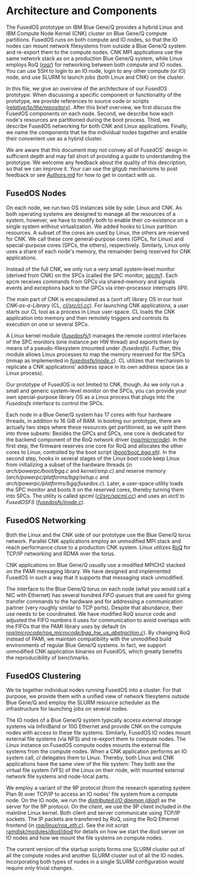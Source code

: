 Architecture and Components
===========================

The FusedOS prototype on IBM Blue Gene/Q provides a hybrid Linux and
IBM Compute Node Kernel (CNK) cluster on Blue Gene/Q compute partitions.
FusedOS runs on both compute and IO nodes, so that the IO nodes can mount
network filesystems from outside a Blue Gene/Q system and re-export
them to the compute nodes. CNK MPI applications use the same network
stack as on a production Blue Gene/Q system, while Linux employs RoQ
(*[roq/](../roq)*) for networking between both compute and IO nodes.
You can use SSH to login to an IO node, login to any other compute (or IO)
node, and use SLURM to launch jobs (both Linux and CNK) on the cluster.

In this file, we give an overview of the architecture of our FusedOS
prototype. When discussing a specific component or functionality
of the prototype, we provide references to source code or scripts
(*[relative/to/the/repository](../)*). After this brief overview, we
first discuss the FusedOS components on each node. Second, we describe how
each node's resources are partitioned during the boot process. Third, we
describe FusedOS networking for both CNK and Linux applications. Finally,
we name the components that tie the individual nodes together and enable
their convenient use as a hybrid cluster.

We are aware that this document may not convey all of FusedOS'
design in sufficient depth and may fall short of providing a guide to
understanding the prototype. We welcome any feedback about the quality
of this description, so that we can improve it. Your can use the gitgub
mechanisms to post feedback or see [Authors.md](../Authors.md) for how
to get in contact with us.


FusedOS Nodes
-------------

On each node, we run two OS instances side by side: Linux and CNK. As
both operating systems are designed to manage all the resources of a
system, however, we have to modify both to enable their co-existence
on a single system without virtualization. We added hooks to Linux
partition resources. A subset of the cores are used by Linux, the others
are reserved for CNK. We call these core general-purpose cores (GPCs,
for Linux) and special-purpose cores (SPCs, the others), respectively.
Similarly, Linux only uses a share of each node's memory, the remainder
being reserved for CNK applications.

Instead of the full CNK, we only run a very small system-level
monitor (derived from CNK) on the SPCs (called the SPC monitor,
*[spcm/](../spcm)*). Each spcm receives commands from GPCs via
shared-memory and signals events and exceptions back to the GPCs via
inter-processor interrupts (IPI).

The main part of CNK is encapsulated as a (sort of) library OS in our
tool *CNK-as-a-Library* (CL, *[cl/src/cl.cc](../cl/src/cl.cc)*). For
launching CNK applications, a user starts our CL tool as a process in
Linux user-space. CL loads the CNK application into memory and then
remotely triggers and controls its execution on one or several SPCs.

A Linux kernel module (*[fusedosfs/](../fusedosfs/)*) manages the
remote control interfaces of the SPC monitors (one instance per HW
thread) and exports them by means of a pseudo-filesystem (mounted
under */fusedosfs*). Further, this module allows Linux processes
to map the memory reserved for the SPCs (mmap as implemented in
*[fusedosfs/inode.c](../fusedosfs/inode.c)*). CL utilizes that mechanism
to replicate a CNK applications' address space in its own address space
(as a Linux process).

Our prototype of FusedOS is not limited to CNK, though. As we only run
a small and generic system-level monitor on the SPCs, you can provide
your own special-purpose library OS as a Linux process that plugs into
the *Fusedosfs* interface to control the SPCs.

Each node in a Blue Gene/Q system has 17 cores with four hardware
threads, in addition to 16 GiB of RAM. In booting our prototype,
there are actually two steps where these resources get partitioned,
as we split them into three subsets: Besides the GPCs and
SPCs, one core is dedicated for the backend component of the
RoQ network driver (*[roq/microcode](../roq/microcode)*). In
the first step, the firmware reserves one core for RoQ and
allocates the other cores to Linux, controlled by the boot script
(*[boot/boot_bgq.sh](../boot/boot_bgq.sh)*). In
the second step, hooks in several stages of the Linux boot
code keep Linux from initializing a subset of the hardware
threads (in *arch/powerpc/boot/bgq.c* and *kernel/smp.c*)
and reserve memory (*arch/powerpc/platforms/bgq/setup.c* and
*arch/powerpc/platforms/bgq/fusedos.c*). Later, a user-space
utility loads the SPC monitor and boots it on the reserved cores,
thereby turning them into SPCs. The utility is called *spcml*
(*[cl/src/spcml.cc](../cl/src/spcml.cc)*) and uses an *ioctl* to
*FusedOSFS* (*[fusedosfs/inode.c](../fusedosfs/inode.c)*).


FusedOS Networking
------------------

Both the Linux and the CNK side of our prototype use the Blue Gene/Q
torus network. Parallel CNK applications employ an unmodified MPI stack
and reach performance close to a production CNK system. Linux utilizes
[RoQ](https://bgq.anl-external.org/wiki/index.php/RoQ) for TCP/IP
networking and RDMA over the torus.

CNK applications on Blue Gene/Q usually use a modified MPICH2 stacked
on the PAMI messaging library. We have designed and implemented FusedOS
in such a way that it supports that messaging stack unmodified.

The interface to the Blue Gene/Q torus on each node (what you would
call a NIC with Ethernet) has several hundred *FIFO queues* that are
used for giving transfer commands to the hardware and for addressing
a communication partner (very roughly similar to TCP ports). Despite
that abundance, their use needs to be coordinated. We have modified
RoQ source code and adjusted the FIFO numbers it uses for communication
to avoid overlaps with the FIFOs that the PAMI library uses by default (in
*[roq/microcode/roq_microcode/bgq_hw_us_abstraction.c](../roq/microcode/roq_microcode/bgq_hw_us_abstraction.c)*).
By changing RoQ instead of PAMI, we maintain compatibility with the
unmodified build environments of regular Blue Gene/Q systems. In fact,
we support unmodified CNK application binaries on FusedOS, which greatly
benefits the reproducibility of benchmarks.


FusedOS Clustering
------------------

We tie together individual nodes running FusedOS into a cluster. For that
purpose, we provide them with a unified view of network filesytems outside
Blue Gene/Q and employ the SLURM resource scheduler as the infrastructure
for launching jobs on several nodes.

The IO nodes of a Blue Gene/Q system typically access external storage
systems via InfiniBand or 10G Ethernet and provide CNK on the compute
nodes with access to these file systems. Similarly, FusedOS IO nodes
mount external file systems (via NFS) and re-export them to compute
nodes. The Linux instance on FusedOS compute nodes mounts the external
file systems from the compute nodes. When a CNK application performs an
IO system call, *cl* delegates them to Linux. Thereby, both Linux and
CNK applications have the same view of the file system: They both see
the virtual file system (VFS) of the Linux on their node, with mounted
external network file systems and node-local parts.

We employ a variant of the 9P protocol (from the research operating
system Plan 9) over TCP/IP to access an IO nodes' file system from
a compute node. On the IO node, we run the *[distributed I/O daemon
(diod)](http://code.google.com/p/diod/)* as the server for the 9P
protocol. On the client, we use the 9P client included in the mainline
Linux kernel. Both client and server communicate using TCP/IP sockets.
The IP packets are transferred by RoQ, using the RoQ Ethernet frontend
(in *[roq/linux/roq_eth.c](../roq/linux/roq_eth.c)*). See the init script
[ramdisk/modules/diod/diod](../ramdisk/modules/diod/diod) for details
on how we start the diod server on IO nodes and how we mount the file
systems on compute nodes.

The current version of the startup scripts forms one SLURM cluster out
of all the compute nodes and another SLURM cluster out of all the IO
nodes. Incorporating both types of nodes in a single SLURM configuration
would require only trivial changes.
